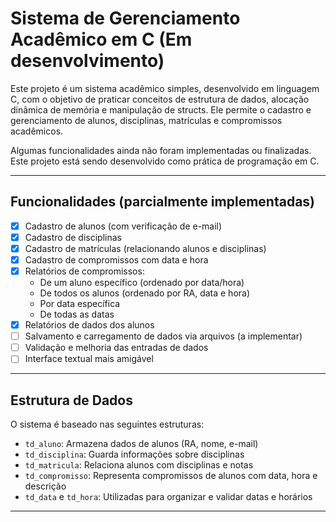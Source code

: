 # Sistema de Gerenciamento Acadêmico em C (Em desenvolvimento)

Este projeto é um sistema acadêmico simples, desenvolvido em linguagem C, com o objetivo de praticar conceitos de estrutura de dados, alocação dinâmica de memória e manipulação de structs. Ele permite o cadastro e gerenciamento de alunos, disciplinas, matrículas e compromissos acadêmicos.
  
Algumas funcionalidades ainda não foram implementadas ou finalizadas. Este projeto está sendo desenvolvido como prática de programação em C.

---

## Funcionalidades (parcialmente implementadas)

- [x] Cadastro de alunos (com verificação de e-mail)
- [x] Cadastro de disciplinas
- [x] Cadastro de matrículas (relacionando alunos e disciplinas)
- [x] Cadastro de compromissos com data e hora
- [x] Relatórios de compromissos:
  - De um aluno específico (ordenado por data/hora)
  - De todos os alunos (ordenado por RA, data e hora)
  - Por data específica
  - De todas as datas
- [x] Relatórios de dados dos alunos
- [ ] Salvamento e carregamento de dados via arquivos (a implementar)
- [ ] Validação e melhoria das entradas de dados
- [ ] Interface textual mais amigável

---

## Estrutura de Dados

O sistema é baseado nas seguintes estruturas:

- `td_aluno`: Armazena dados de alunos (RA, nome, e-mail)
- `td_disciplina`: Guarda informações sobre disciplinas
- `td_matricula`: Relaciona alunos com disciplinas e notas
- `td_compromisso`: Representa compromissos de alunos com data, hora e descrição
- `td_data` e `td_hora`: Utilizadas para organizar e validar datas e horários

---



